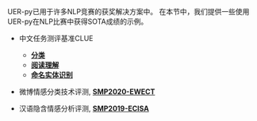 UER-py已用于许多NLP竞赛的获奖解决方案中。 在本节中，我们提供一些使用UER-py在NLP比赛中获得SOTA成绩的示例。

- 中文任务测评基准CLUE
    + [__分类__](https://github.com/dbiir/UER-py/wiki/分类)
    + [__阅读理解__](https://github.com/dbiir/UER-py/wiki/阅读理解)
    + [__命名实体识别__](https://github.com/dbiir/UER-py/wiki/命名实体识别)

- 微博情感分类技术评测, [__SMP2020-EWECT__](https://github.com/dbiir/UER-py/wiki/SMP2020-EWECT)

- 汉语隐含情感分析评测, [__SMP2019-ECISA__]()

